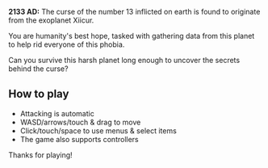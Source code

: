 **2133 AD:** The curse of the number 13 inflicted on earth is found to originate from the exoplanet Xiicur.

You are humanity's best hope, tasked with gathering data from this planet to help rid everyone of this phobia.

Can you survive this harsh planet long enough to uncover the secrets behind the curse?

## How to play

- Attacking is automatic
- WASD/arrows/touch & drag to move
- Click/touch/space to use menus & select items
- The game also supports controllers

Thanks for playing!